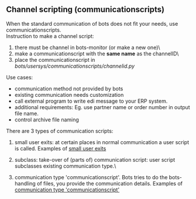 ## Channel scripting (communicationscripts) 
When the standard communication of bots does not fit your needs, use
communicationscripts.  
Instruction to make a channel script:

1.  there must be channel in bots-monitor (or make a new one)\
2.  make a communicationscript with the **same name** as the channelID\
3.  place the communicationscript in
    *bots/usersys/communicationscripts/channelid.py*


 Use cases:

-   communication method not provided by bots
-   existing communication needs customization
-   call external program to write edi message to your ERP system.
-   additional requirements: Eg. use partner name or order number in
    output file name.
-   control archive file naming


There are 3 types of communication scripts:

1.  small user exits: at certain places in normal communication a user
    script is called. Examples of 
    [small user exits](CommunicationScriptsExample.md)

2.  subclass: take-over of (parts of) communication script: user script
    subclasses existing communication type.\

3.  communication type 'communicationscript'. Bots tries to do the
    bots-handling of files, you provide the communication details. Examples
    of [communication type
    'communicationscript'](CommunicationScriptsType.md)

